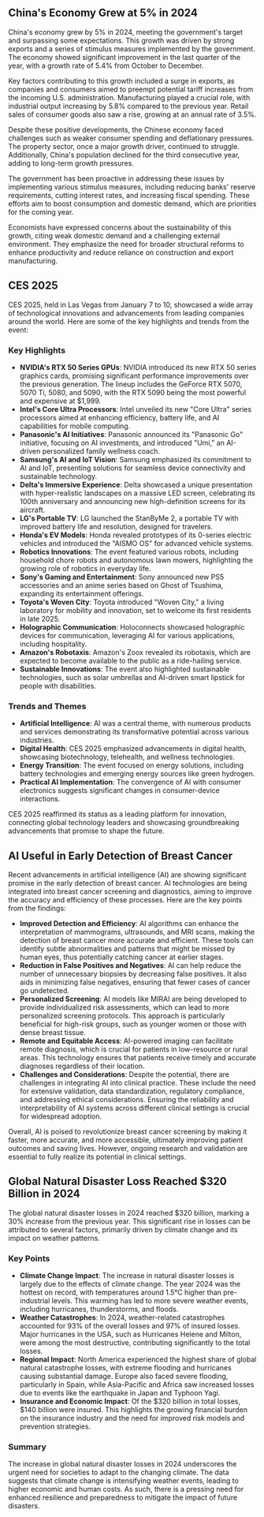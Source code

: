 ## China's Economy Grew at 5% in 2024

China's economy grew by 5% in 2024, meeting the government's target and surpassing some
expectations. This growth was driven by strong exports and a series of stimulus measures implemented
by the government. The economy showed significant improvement in the last quarter of the year, with
a growth rate of 5.4% from October to December.

Key factors contributing to this growth included a surge in exports, as companies and consumers
aimed to preempt potential tariff increases from the incoming U.S. administration. Manufacturing
played a crucial role, with industrial output increasing by 5.8% compared to the previous year.
Retail sales of consumer goods also saw a rise, growing at an annual rate of 3.5%.

Despite these positive developments, the Chinese economy faced challenges such as weaker consumer
spending and deflationary pressures. The property sector, once a major growth driver, continued to
struggle. Additionally, China's population declined for the third consecutive year, adding to
long-term growth pressures.

The government has been proactive in addressing these issues by implementing various stimulus
measures, including reducing banks' reserve requirements, cutting interest rates, and increasing
fiscal spending. These efforts aim to boost consumption and domestic demand, which are priorities
for the coming year.

Economists have expressed concerns about the sustainability of this growth, citing weak domestic
demand and a challenging external environment. They emphasize the need for broader structural
reforms to enhance productivity and reduce reliance on construction and export manufacturing.

## CES 2025

CES 2025, held in Las Vegas from January 7 to 10, showcased a wide array of technological
innovations and advancements from leading companies around the world. Here are some of the key
highlights and trends from the event:

### Key Highlights

- **NVIDIA's RTX 50 Series GPUs**: NVIDIA introduced its new RTX 50 series graphics cards, promising
  significant performance improvements over the previous generation. The lineup includes the GeForce
  RTX 5070, 5070 Ti, 5080, and 5090, with the RTX 5090 being the most powerful and expensive at
  $1,999.
- **Intel's Core Ultra Processors**: Intel unveiled its new "Core Ultra" series processors aimed at
  enhancing efficiency, battery life, and AI capabilities for mobile computing.
- **Panasonic's AI Initiatives**: Panasonic announced its "Panasonic Go" initiative, focusing on AI
  investments, and introduced "Umi," an AI-driven personalized family wellness coach.
- **Samsung's AI and IoT Vision**: Samsung emphasized its commitment to AI and IoT, presenting
  solutions for seamless device connectivity and sustainable technology.
- **Delta's Immersive Experience**: Delta showcased a unique presentation with hyper-realistic
  landscapes on a massive LED screen, celebrating its 100th anniversary and announcing new
  high-definition screens for its aircraft.
- **LG's Portable TV**: LG launched the StanByMe 2, a portable TV with improved battery life and
  resolution, designed for travelers.
- **Honda's EV Models**: Honda revealed prototypes of its 0-series electric vehicles and introduced
  the "AISMO OS" for advanced vehicle systems.
- **Robotics Innovations**: The event featured various robots, including household chore robots and
  autonomous lawn mowers, highlighting the growing role of robotics in everyday life.
- **Sony's Gaming and Entertainment**: Sony announced new PS5 accessories and an anime series based
  on Ghost of Tsushima, expanding its entertainment offerings.
- **Toyota's Woven City**: Toyota introduced "Woven City," a living laboratory for mobility and
  innovation, set to welcome its first residents in late 2025.
- **Holographic Communication**: Holoconnects showcased holographic devices for communication,
  leveraging AI for various applications, including hospitality.
- **Amazon's Robotaxis**: Amazon's Zoox revealed its robotaxis, which are expected to become
  available to the public as a ride-hailing service.
- **Sustainable Innovations**: The event also highlighted sustainable technologies, such as solar
  umbrellas and AI-driven smart lipstick for people with disabilities.

### Trends and Themes

- **Artificial Intelligence**: AI was a central theme, with numerous products and services
  demonstrating its transformative potential across various industries.
- **Digital Health**: CES 2025 emphasized advancements in digital health, showcasing biotechnology,
  telehealth, and wellness technologies.
- **Energy Transition**: The event focused on energy solutions, including battery technologies and
  emerging energy sources like green hydrogen.
- **Practical AI Implementation**: The convergence of AI with consumer electronics suggests
  significant changes in consumer-device interactions.

CES 2025 reaffirmed its status as a leading platform for innovation, connecting global technology
leaders and showcasing groundbreaking advancements that promise to shape the future.

## AI Useful in Early Detection of Breast Cancer

Recent advancements in artificial intelligence (AI) are showing significant promise in the early
detection of breast cancer. AI technologies are being integrated into breast cancer screening and
diagnostics, aiming to improve the accuracy and efficiency of these processes. Here are the key
points from the findings:

- **Improved Detection and Efficiency**: AI algorithms can enhance the interpretation of mammograms,
  ultrasounds, and MRI scans, making the detection of breast cancer more accurate and efficient.
  These tools can identify subtle abnormalities and patterns that might be missed by human eyes,
  thus potentially catching cancer at earlier stages.
- **Reduction in False Positives and Negatives**: AI can help reduce the number of unnecessary
  biopsies by decreasing false positives. It also aids in minimizing false negatives, ensuring that
  fewer cases of cancer go undetected.
- **Personalized Screening**: AI models like MIRAI are being developed to provide individualized
  risk assessments, which can lead to more personalized screening protocols. This approach is
  particularly beneficial for high-risk groups, such as younger women or those with dense breast
  tissue.
- **Remote and Equitable Access**: AI-powered imaging can facilitate remote diagnosis, which is
  crucial for patients in low-resource or rural areas. This technology ensures that patients receive
  timely and accurate diagnoses regardless of their location.
- **Challenges and Considerations**: Despite the potential, there are challenges in integrating AI
  into clinical practice. These include the need for extensive validation, data standardization,
  regulatory compliance, and addressing ethical considerations. Ensuring the reliability and
  interpretability of AI systems across different clinical settings is crucial for widespread
  adoption.

Overall, AI is poised to revolutionize breast cancer screening by making it faster, more accurate,
and more accessible, ultimately improving patient outcomes and saving lives. However, ongoing
research and validation are essential to fully realize its potential in clinical settings.

## Global Natural Disaster Loss Reached $320 Billion in 2024

The global natural disaster losses in 2024 reached $320 billion, marking a 30% increase from the
previous year. This significant rise in losses can be attributed to several factors, primarily
driven by climate change and its impact on weather patterns.

### Key Points

- **Climate Change Impact**: The increase in natural disaster losses is largely due to the effects
  of climate change. The year 2024 was the hottest on record, with temperatures around 1.5°C higher
  than pre-industrial levels. This warming has led to more severe weather events, including
  hurricanes, thunderstorms, and floods.
- **Weather Catastrophes**: In 2024, weather-related catastrophes accounted for 93% of the overall
  losses and 97% of insured losses. Major hurricanes in the USA, such as Hurricanes Helene and
  Milton, were among the most destructive, contributing significantly to the total losses.
- **Regional Impact**: North America experienced the highest share of global natural catastrophe
  losses, with extreme flooding and hurricanes causing substantial damage. Europe also faced severe
  flooding, particularly in Spain, while Asia-Pacific and Africa saw increased losses due to events
  like the earthquake in Japan and Typhoon Yagi.
- **Insurance and Economic Impact**: Of the $320 billion in total losses, $140 billion were insured.
  This highlights the growing financial burden on the insurance industry and the need for improved
  risk models and prevention strategies.

### Summary

The increase in global natural disaster losses in 2024 underscores the urgent need for societies to
adapt to the changing climate. The data suggests that climate change is intensifying weather events,
leading to higher economic and human costs. As such, there is a pressing need for enhanced
resilience and preparedness to mitigate the impact of future disasters.

